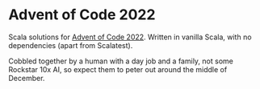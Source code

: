 # Advent of Code 2022

Scala solutions for [Advent of Code 2022](https://adventofcode.com/2022).  Written in vanilla Scala, with no dependencies (apart from Scalatest).

Cobbled together by a human with a day job and a family, not some Rockstar 10x AI, so expect them to peter out around the middle of December.
